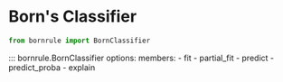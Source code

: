 # Born's Classifier

```py
from bornrule import BornClassifier
```

::: bornrule.BornClassifier
    options:
      members:
        - fit
        - partial_fit
        - predict
        - predict_proba
        - explain
